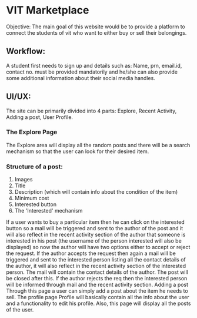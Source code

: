 # VIT Marketplace
Objective: The main goal of this website would be to provide a platform to connect the students of vit who want to either buy or sell their belongings.

## Workflow:
A student first needs to sign up and details such as: Name, prn, email.id, contact no. must be provided mandatorily and he/she can also provide some additional information about their social media handles.

## UI/UX:
The site can be primarily divided into 4 parts: Explore, Recent Activity, Adding a post, User Profile.

### The Explore Page
The Explore area will display all the random posts and there will be a search mechanism so that the user can look for their desired item.

### Structure of a post:
1. Images
2. Title
3. Description (which will contain info about the condition of the item)
4. Minimum cost
5. Interested button
6. The 'Interested' mechanism 

If a user wants to buy a particular item then he can click on the interested button so a mail will be triggered and sent to the author of the post and it will also reflect in the recent activity section of the author that someone is interested in his post (the username of the person interested will also be displayed) so now the author will have two options either to accept or reject the request. If the author accepts the request then again a mail will be triggered and sent to the interested person listing all the contact details of the author, it will also reflect in the recent activity section of the interested person. The mail will contain the contact details of the author. The post will be closed after this. If the author rejects the req then the interested person will be informed through mail and the recent activity section.
Adding a post
Through this page a user can simply add a post about the item he needs to sell.
The profile page
Profile will basically contain all the info about the user and a functionality to edit his profile. Also, this page will display all the posts of the user.
